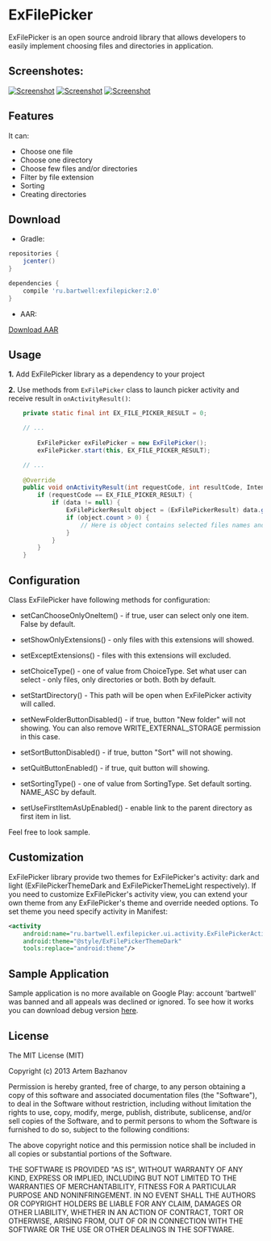 ExFilePicker
============

ExFilePicker is an open source android library that allows developers to easily implement choosing files and directories in application.

## Screenshotes:

[![Screenshot](https://raw.github.com/bartwell/ExFilePicker/master/stuff/preview-screenshot1.png)](https://raw.github.com/bartwell/ExFilePicker/master/stuff/screenshot1.png) [![Screenshot](https://raw.github.com/bartwell/ExFilePicker/master/stuff/preview-screenshot2.png)](https://raw.github.com/bartwell/ExFilePicker/master/stuff/screenshot2.png) [![Screenshot](https://raw.github.com/bartwell/ExFilePicker/master/stuff/preview-screenshot3.png)](https://raw.github.com/bartwell/ExFilePicker/master/stuff/screenshot3.png)

## Features

It can:
* Choose one file
* Choose one directory
* Choose few files and/or directories
* Filter by file extension
* Sorting
* Creating directories

## Download

* Gradle:

```groovy
repositories {
    jcenter()
}

dependencies {
    compile 'ru.bartwell:exfilepicker:2.0'
}
```

* AAR:

[Download AAR](https://github.com/bartwell/ExFilePicker/tree/master/library/build/outputs/aar/library-release.aar)

## Usage

__1.__ Add ExFilePicker library as a dependency to your project

__2.__ Use methods from `ExFilePicker` class to launch picker activity and receive result in `onActivityResult()`:

```java
	private static final int EX_FILE_PICKER_RESULT = 0;

	// ...
	
		ExFilePicker exFilePicker = new ExFilePicker();
        exFilePicker.start(this, EX_FILE_PICKER_RESULT);

	// ...
	
	@Override
	public void onActivityResult(int requestCode, int resultCode, Intent data) {
		if (requestCode == EX_FILE_PICKER_RESULT) {
			if (data != null) {
				ExFilePickerResult object = (ExFilePickerResult) data.getParcelableExtra(ExFilePickerResult.class.getCanonicalName());
				if (object.count > 0) {
					// Here is object contains selected files names and path
				}
			}
		}
	}
```

## Configuration

Class ExFilePicker have following methods for configuration:

* setCanChooseOnlyOneItem() - if true, user can select only one item. False by default.

* setShowOnlyExtensions() - only files with this extensions will showed.

* setExceptExtensions() - files with this extensions will excluded.

* setChoiceType() - one of value from ChoiceType. Set what user can select - only files, only directories or both. Both by default.

* setStartDirectory() - This path will be open when ExFilePicker activity will called.

* setNewFolderButtonDisabled() - if true, button "New folder" will not showing. You can also remove WRITE_EXTERNAL_STORAGE permission in this case.

* setSortButtonDisabled() - if true, button "Sort" will not showing.

* setQuitButtonEnabled() - if true, quit button will showing.

* setSortingType() - one of value from SortingType. Set default sorting. NAME_ASC by default.

* setUseFirstItemAsUpEnabled() - enable link to the parent directory as first item in list. 

Feel free to look sample.

## Customization

ExFilePicker library provide two themes for ExFilePicker's activity: dark and light (ExFilePickerThemeDark and ExFilePickerThemeLight respectively). If you need to customize ExFilePicker's activity view, you can extend your own theme from any ExFilePicker's theme and override needed options. To set theme you need specify activity in Manifest:

```xml
<activity
    android:name="ru.bartwell.exfilepicker.ui.activity.ExFilePickerActivity"
    android:theme="@style/ExFilePickerThemeDark"
    tools:replace="android:theme"/>
```

## Sample Application

Sample application is no more available on Google Play: account 'bartwell' was banned and all appeals was declined or ignored. To see how it works you can download debug version [here](https://github.com/bartwell/ExFilePicker/tree/master/sample/build/outputs/apk/sample-debug.apk).

## License

The MIT License (MIT)

Copyright (c) 2013 Artem Bazhanov

Permission is hereby granted, free of charge, to any person obtaining a copy of
this software and associated documentation files (the "Software"), to deal in
the Software without restriction, including without limitation the rights to
use, copy, modify, merge, publish, distribute, sublicense, and/or sell copies of
the Software, and to permit persons to whom the Software is furnished to do so,
subject to the following conditions:

The above copyright notice and this permission notice shall be included in all
copies or substantial portions of the Software.

THE SOFTWARE IS PROVIDED "AS IS", WITHOUT WARRANTY OF ANY KIND, EXPRESS OR
IMPLIED, INCLUDING BUT NOT LIMITED TO THE WARRANTIES OF MERCHANTABILITY, FITNESS
FOR A PARTICULAR PURPOSE AND NONINFRINGEMENT. IN NO EVENT SHALL THE AUTHORS OR
COPYRIGHT HOLDERS BE LIABLE FOR ANY CLAIM, DAMAGES OR OTHER LIABILITY, WHETHER
IN AN ACTION OF CONTRACT, TORT OR OTHERWISE, ARISING FROM, OUT OF OR IN
CONNECTION WITH THE SOFTWARE OR THE USE OR OTHER DEALINGS IN THE SOFTWARE.
